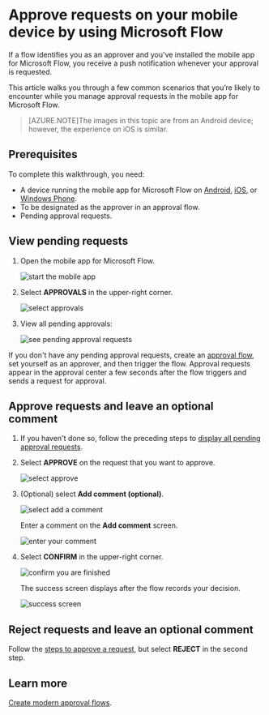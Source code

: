 <properties
    pageTitle="Approve requests on a mobile device | Microsoft Flow"
    description="Use a mobile device to approve requests created in Microsoft Flow."
    services=""
    suite="flow"
    documentationCenter="na"
    authors="msftman"
    manager="anneta"
    editor=""
    tags=""/>

<tags
    ms.service="flow"
    ms.devlang="na"
    ms.topic="article"
    ms.tgt_pltfrm="na"
    ms.workload="na"
    ms.date="07/20/2017"
    ms.author="deonhe"/>

# Approve requests on your mobile device by using Microsoft Flow

If a flow identifies you as an approver and you've installed the mobile app for Microsoft Flow, you receive a push notification whenever your approval is requested.

This article walks you through a few common scenarios that you’re likely to encounter while you manage approval requests in the mobile app for Microsoft Flow.

>[AZURE.NOTE]The images in this topic are from an Android device; however, the experience on iOS is similar.

## Prerequisites

To complete this walkthrough, you need:

- A device running the mobile app for Microsoft Flow on [Android](https://aka.ms/flowmobiledocsandroid), [iOS](https://aka.ms/flowmobiledocsios), or [Windows Phone](https://aka.ms/flowmobilewindows).
- To be designated as the approver in an approval flow.
- Pending approval requests.

## View pending requests

1. Open the mobile app for Microsoft Flow.

    ![start the mobile app](./media/mobile-approvals/open-app.png)

1. Select **APPROVALS** in the upper-right corner.

    ![select approvals](./media/mobile-approvals/select-approvals.png)

1. View all pending approvals:

    ![see pending approval requests](./media/mobile-approvals/show-pending-approval-requests.png)

If you don't have any pending approval requests, create an [approval flow](./modern-approvals.md), set yourself as an approver, and then trigger the flow. Approval requests appear in the approval center a few seconds after the flow triggers and sends a request for approval.

## Approve requests and leave an optional comment

1. If you haven't done so, follow the preceding steps to [display all pending approval requests](mobile-approvals.md#view-pending-approval-requests).

1. Select **APPROVE** on the request that you want to approve.

    ![select approve](./media/mobile-approvals/select-approve.png)

1. (Optional) select **Add comment (optional)**.

    ![select add a comment](./media/mobile-approvals/select-add-comment.png)

    Enter a comment on the **Add comment** screen.

    ![enter your comment](./media/mobile-approvals/enter-comment-for-approval.png)

1. Select **CONFIRM** in the upper-right corner.

    ![confirm you are finished](./media/mobile-approvals/tap-confirm-button.png)

    The success screen displays after the flow records your decision.

    ![success screen](./media/mobile-approvals/approved.png)

## Reject requests and leave an optional comment

Follow the [steps to approve a request](mobile-approvals.md#approve-requests-and-leave-an-optional-comment), but select **REJECT** in the second step.

## Learn more

[Create modern approval flows](./modern-approvals.md).
